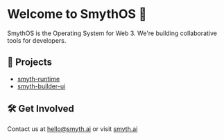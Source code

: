 # Welcome to SmythOS 👋

SmythOS is the Operating System for Web 3. We're building collaborative tools for developers.

## 🚀 Projects
- [smyth-runtime](https://github.com/your-org/smyth-runtime)
- [smyth-builder-ui](https://github.com/your-org/smyth-builder-ui)

## 🛠️ Get Involved
Contact us at [hello@smyth.ai](mailto:hello@smyth.ai) or visit [smyth.ai](https://smyth.ai)
